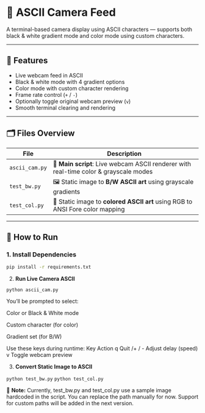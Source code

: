 # 🎥 ASCII Camera Feed

A terminal-based camera display using ASCII characters — supports both black & white gradient mode and color mode using custom characters.

---

## 🚀 Features

- Live webcam feed in ASCII
- Black & white mode with 4 gradient options
- Color mode with custom character rendering
- Frame rate control (`+` / `-`)
- Optionally toggle original webcam preview (`v`)
- Smooth terminal clearing and rendering

---

## 🗂️ Files Overview

| File           | Description |
|----------------|-------------|
| `ascii_cam.py` | 🔴 **Main script**: Live webcam ASCII renderer with real-time color & grayscale modes |
| `test_bw.py`   | 🖼️ Static image to **B/W ASCII art** using grayscale gradients |
| `test_col.py`  | 🎨 Static image to **colored ASCII art** using RGB to ANSI Fore color mapping |

---

## 🔧 How to Run

### 1. Install Dependencies

```bash
pip install -r requirements.txt
```

2. **Run Live Camera ASCII**

```
python ascii_cam.py
```

You’ll be prompted to select:

Color or Black & White mode

Custom character (for color)

Gradient set (for B/W)

Use these keys during runtime:
Key	Action
q	Quit
/+ / -	Adjust delay (speed)
v	Toggle webcam preview

3. **Convert Static Image to ASCII**

`python test_bw.py`
`python test_col.py`

📌 **Note:** Currently, test_bw.py and test_col.py use a sample image hardcoded in the script. You can replace the path manually for now. Support for custom paths will be added in the next version.


